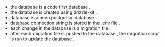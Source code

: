 - the database is a code first database .
- the database is created using drizzle-kit .
- database is a neon postgresql database .
- database connection string is stored in the .env file .
- each change in the database is a migration file .
- after each migration file is pushed to the database , the migration script is run to update the database .
